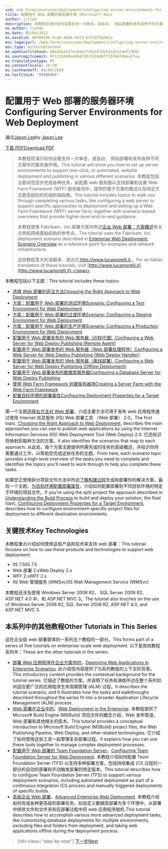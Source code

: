 ```yaml
---
uid: web-forms/overview/deployment/configuring-server-environments-for-web-deployment/configuring-server-environments-for-web-deployment
title: 配置用于 Web 部署的服务器环境 |Microsoft Docs
author: jrjlee
description: 本教程将演示如何设置支持一次单击，或自动、 网站部署和发布各种不同方案中的服务器环境...
ms.author: riande
ms.date: 05/04/2012
ms.assetid: 0bf0959b-4ca8-45de-bd13-b15347543b5a
msc.legacyurl: /web-forms/overview/deployment/configuring-server-environments-for-web-deployment/configuring-server-environments-for-web-deployment
msc.type: authoredcontent
ms.openlocfilehash: 86ea4a2e17ec44a3716e1570e51a224144f1369c
ms.sourcegitcommit: 0f1119340e4464720cfd16d0ff15764746ea1fea
ms.translationtype: MT
ms.contentlocale: zh-CN
ms.lasthandoff: 04/09/2019
ms.locfileid: "59386965"
---
```

# <a name="configuring-server-environments-for-web-deployment"></a><span data-ttu-id="5598b-103">配置用于 Web 部署的服务器环境</span><span class="sxs-lookup"><span data-stu-id="5598b-103">Configuring Server Environments for Web Deployment</span></span>

<span data-ttu-id="5598b-104">通过[Jason Lee](https://github.com/jrjlee)</span><span class="sxs-lookup"><span data-stu-id="5598b-104">by [Jason Lee](https://github.com/jrjlee)</span></span>

[<span data-ttu-id="5598b-105">下载 PDF</span><span class="sxs-lookup"><span data-stu-id="5598b-105">Download PDF</span></span>](https://msdnshared.blob.core.windows.net/media/MSDNBlogsFS/prod.evol.blogs.msdn.com/CommunityServer.Blogs.Components.WeblogFiles/00/00/00/63/56/8130.DeployingWebAppsInEnterpriseScenarios.pdf)

> <span data-ttu-id="5598b-106">本教程将演示如何设置支持一次单击，或自动、 网站部署和发布各种不同方案中的服务器环境。</span><span class="sxs-lookup"><span data-stu-id="5598b-106">This tutorial will show you how to set up server environments to support one-click, or automated, website deployment and publishing in various different scenarios.</span></span> <span data-ttu-id="5598b-107">本教程包括主题向您逐步完成各种任务，如配置 web 服务器以支持部署和设置 Web Farm Framework (WFF) 服务器场中，提供的基于方案的概述以及特定方法更高级别的的端到端指南。</span><span class="sxs-lookup"><span data-stu-id="5598b-107">The tutorial includes topics to walk you through completing various tasks, like configuring a web server to support specific approaches to deployment and setting up a Web Farm Framework (WFF) server farm, together with scenario-based overviews that provide higher-level end-to-end guidance.</span></span>
> 
> <span data-ttu-id="5598b-108">本教程使用 Fabrikam，Inc.部署方案中所述[企业 Web 部署：方案概述](../deploying-web-applications-in-enterprise-scenarios/enterprise-web-deployment-scenario-overview.md)有关示例和网络基础结构的参考点。</span><span class="sxs-lookup"><span data-stu-id="5598b-108">The tutorial uses the Fabrikam, Inc. deployment scenario described in [Enterprise Web Deployment: Scenario Overview](../deploying-web-applications-in-enterprise-scenarios/enterprise-web-deployment-scenario-overview.md) as a reference point for examples and network infrastructure.</span></span>
> 
> <span data-ttu-id="5598b-109">这些教程意大利语翻译，请访问[ http://www.lucamorelli.it ](http://www.lucamorelli.it)。</span><span class="sxs-lookup"><span data-stu-id="5598b-109">For an Italian translation of these tutorials, visit [http://www.lucamorelli.it](http://www.lucamorelli.it).</span></span>


<span data-ttu-id="5598b-110">本教程包括以下主题：</span><span class="sxs-lookup"><span data-stu-id="5598b-110">This tutorial includes these topics:</span></span>

- [<span data-ttu-id="5598b-111">选择 Web 部署的适当方法</span><span class="sxs-lookup"><span data-stu-id="5598b-111">Choosing the Right Approach to Web Deployment</span></span>](choosing-the-right-approach-to-web-deployment.md)
- [<span data-ttu-id="5598b-112">方案：配置用于 Web 部署的测试环境</span><span class="sxs-lookup"><span data-stu-id="5598b-112">Scenario: Configuring a Test Environment for Web Deployment</span></span>](scenario-configuring-a-test-environment-for-web-deployment.md)
- [<span data-ttu-id="5598b-113">方案：配置用于 Web 部署的过渡环境</span><span class="sxs-lookup"><span data-stu-id="5598b-113">Scenario: Configuring a Staging Environment for Web Deployment</span></span>](scenario-configuring-a-staging-environment-for-web-deployment.md)
- [<span data-ttu-id="5598b-114">方案：配置用于 Web 部署的生产环境</span><span class="sxs-lookup"><span data-stu-id="5598b-114">Scenario: Configuring a Production Environment for Web Deployment</span></span>](scenario-configuring-a-production-environment-for-web-deployment.md)
- [<span data-ttu-id="5598b-115">配置用于 Web 部署发布的 Web 服务器（远程代理）</span><span class="sxs-lookup"><span data-stu-id="5598b-115">Configuring a Web Server for Web Deploy Publishing (Remote Agent)</span></span>](configuring-a-web-server-for-web-deploy-publishing-remote-agent.md)
- [<span data-ttu-id="5598b-116">配置用于 Web 部署发布的 Web 服务器（Web 部署处理程序）</span><span class="sxs-lookup"><span data-stu-id="5598b-116">Configuring a Web Server for Web Deploy Publishing (Web Deploy Handler)</span></span>](configuring-a-web-server-for-web-deploy-publishing-web-deploy-handler.md)
- [<span data-ttu-id="5598b-117">配置用于 Web 部署发布的 Web 服务器（离线部署）</span><span class="sxs-lookup"><span data-stu-id="5598b-117">Configuring a Web Server for Web Deploy Publishing (Offline Deployment)</span></span>](configuring-a-web-server-for-web-deploy-publishing-offline-deployment.md)
- [<span data-ttu-id="5598b-118">配置用于 Web 部署发布的数据库服务器</span><span class="sxs-lookup"><span data-stu-id="5598b-118">Configuring a Database Server for Web Deploy Publishing</span></span>](configuring-a-database-server-for-web-deploy-publishing.md)
- [<span data-ttu-id="5598b-119">使用 Web Farm Framework 创建服务器场</span><span class="sxs-lookup"><span data-stu-id="5598b-119">Creating a Server Farm with the Web Farm Framework</span></span>](creating-a-server-farm-with-the-web-farm-framework.md)
- [<span data-ttu-id="5598b-120">配置目标环境的部署属性</span><span class="sxs-lookup"><span data-stu-id="5598b-120">Configuring Deployment Properties for a Target Environment</span></span>](configuring-deployment-properties-for-a-target-environment.md)

<span data-ttu-id="5598b-121">第一个主题[选择右方法对 Web 部署](choosing-the-right-approach-to-web-deployment.md)，介绍主要方法可用于发布 web 应用程序通过使用 Internet 信息服务 (IIS) Web 部署工具 （Web 部署） 2.0。</span><span class="sxs-lookup"><span data-stu-id="5598b-121">The first topic, [Choosing the Right Approach to Web Deployment](choosing-the-right-approach-to-web-deployment.md), describes the main approaches you can use to publish web applications by using the Internet Information Services (IIS) Web Deployment Tool (Web Deploy) 2.0.</span></span> <span data-ttu-id="5598b-122">它还标识将映射到每种方法的方案。</span><span class="sxs-lookup"><span data-stu-id="5598b-122">It also identifies the scenarios that map to each approach.</span></span> <span data-ttu-id="5598b-123">从此处，每个方案主题提供所需完成的任务的高级概述，并标识你将需要通过工作，以帮助您完成这些任务的主题。</span><span class="sxs-lookup"><span data-stu-id="5598b-123">From here, each scenario topic provides a high-level overview of the tasks you need to complete and identifies the topics you'll need to work through to help you complete these tasks.</span></span>

<span data-ttu-id="5598b-124">如果您正使用拆分项目文件方法中所述[了解构建过程](../web-deployment-in-the-enterprise/understanding-the-build-process.md)生成和部署你的解决方案，最后一个主题，[为目标环境配置部署属性](configuring-deployment-properties-for-a-target-environment.md)，介绍如何配置部署到不同目标环境的特定于环境的项目文件。</span><span class="sxs-lookup"><span data-stu-id="5598b-124">If you're using the split project file approach described in [Understanding the Build Process](../web-deployment-in-the-enterprise/understanding-the-build-process.md) to build and deploy your solution, the final topic, [Configuring Deployment Properties for a Target Environment](configuring-deployment-properties-for-a-target-environment.md), describes how to configure environment-specific project files for deployment to different destination environments.</span></span>

## <a name="key-technologies"></a><span data-ttu-id="5598b-125">关键技术</span><span class="sxs-lookup"><span data-stu-id="5598b-125">Key Technologies</span></span>

<span data-ttu-id="5598b-126">本教程重点介绍如何使用这些产品和技术来支持 web 部署：</span><span class="sxs-lookup"><span data-stu-id="5598b-126">This tutorial focuses on how to use these products and technologies to support web deployment:</span></span>

- <span data-ttu-id="5598b-127">IIS 7.5</span><span class="sxs-lookup"><span data-stu-id="5598b-127">IIS 7.5</span></span>
- <span data-ttu-id="5598b-128">Web 部署 2.x</span><span class="sxs-lookup"><span data-stu-id="5598b-128">Web Deploy 2.x</span></span>
- <span data-ttu-id="5598b-129">WFF 2.x</span><span class="sxs-lookup"><span data-stu-id="5598b-129">WFF 2.x</span></span>
- <span data-ttu-id="5598b-130">IIS Web 管理服务 (WMSvc)</span><span class="sxs-lookup"><span data-stu-id="5598b-130">IIS Web Management Service (WMSvc)</span></span>

<span data-ttu-id="5598b-131">本教程还涉及使用 Windows Server 2008 R2、 SQL Server 2008 R2、 ASP.NET 4.0 中，和 ASP.NET MVC 3。</span><span class="sxs-lookup"><span data-stu-id="5598b-131">The tutorial also touches on the use of Windows Server 2008 R2, SQL Server 2008 R2, ASP.NET 4.0, and ASP.NET MVC 3.</span></span>

## <a name="other-tutorials-in-this-series"></a><span data-ttu-id="5598b-132">本系列中的其他教程</span><span class="sxs-lookup"><span data-stu-id="5598b-132">Other Tutorials in This Series</span></span>

<span data-ttu-id="5598b-133">这在企业级 web 部署窗体的一系列五个教程的一部分。</span><span class="sxs-lookup"><span data-stu-id="5598b-133">This forms part of a series of five tutorials on enterprise-scale web deployment.</span></span> <span data-ttu-id="5598b-134">以下是其他教程系列中：</span><span class="sxs-lookup"><span data-stu-id="5598b-134">These are the other tutorials in the series:</span></span>

- <span data-ttu-id="5598b-135">[部署 Web 应用程序在企业方案中的](../deploying-web-applications-in-enterprise-scenarios/deploying-web-applications-in-enterprise-scenarios.md)。</span><span class="sxs-lookup"><span data-stu-id="5598b-135">[Deploying Web Applications in Enterprise Scenarios](../deploying-web-applications-in-enterprise-scenarios/deploying-web-applications-in-enterprise-scenarios.md).</span></span> <span data-ttu-id="5598b-136">此介绍性内容提供了为系列教程的上下文的背景。</span><span class="sxs-lookup"><span data-stu-id="5598b-136">This introductory content provides the contextual background for the tutorial series.</span></span> <span data-ttu-id="5598b-137">它描述了教程的方案，并说明了任务和演练所述在整个系列如何适应更广泛的应用程序生命周期管理 (ALM) 过程。</span><span class="sxs-lookup"><span data-stu-id="5598b-137">It describes the tutorial scenario, and it illustrates how the tasks and walkthroughs described throughout the series fit into a broader Application Lifecycle Management (ALM) process.</span></span>
- <span data-ttu-id="5598b-138">[Web 部署在企业中的](../web-deployment-in-the-enterprise/web-deployment-in-the-enterprise.md)。</span><span class="sxs-lookup"><span data-stu-id="5598b-138">[Web Deployment in the Enterprise](../web-deployment-in-the-enterprise/web-deployment-in-the-enterprise.md).</span></span> <span data-ttu-id="5598b-139">本教程提供了 Microsoft Build Engine (MSBuild) 项目文件的概念介绍，Web 发布管道、 Web 部署和其他相关的技术。</span><span class="sxs-lookup"><span data-stu-id="5598b-139">This tutorial provides a conceptual introduction to Microsoft Build Engine (MSBuild) project files, the Web Publishing Pipeline, Web Deploy, and other related technologies.</span></span> <span data-ttu-id="5598b-140">它介绍了如何使用这些工具一起管理复杂部署过程。</span><span class="sxs-lookup"><span data-stu-id="5598b-140">It explains how you can use these tools together to manage complex deployment processes.</span></span>
- <span data-ttu-id="5598b-141">[配置用于 Web 部署的 Team Foundation Server](../configuring-team-foundation-server-for-web-deployment/configuring-team-foundation-server-for-web-deployment.md)。</span><span class="sxs-lookup"><span data-stu-id="5598b-141">[Configuring Team Foundation Server for Web Deployment](../configuring-team-foundation-server-for-web-deployment/configuring-team-foundation-server-for-web-deployment.md).</span></span> <span data-ttu-id="5598b-142">本教程介绍如何配置 Team Foundation Server (TFS) 以支持多种部署方案，包括持续集成 (CI) 过程的一部分的自动的部署和手动触发部署的特定版本。</span><span class="sxs-lookup"><span data-stu-id="5598b-142">This tutorial describes how to configure Team Foundation Server (TFS) to support various deployment scenarios, including automated deployment as part of a continuous integration (CI) process and manually triggered deployments of specific builds.</span></span>
- <span data-ttu-id="5598b-143">[高级企业 Web 部署](../advanced-enterprise-web-deployment/advanced-enterprise-web-deployment.md)。</span><span class="sxs-lookup"><span data-stu-id="5598b-143">[Advanced Enterprise Web Deployment](../advanced-enterprise-web-deployment/advanced-enterprise-web-deployment.md).</span></span> <span data-ttu-id="5598b-144">本教程介绍如何完成各种更高级的部署任务，如自定义数据库部署为多个环境中，从部署中排除文件和文件夹和在部署过程中将 web 应用程序脱机.</span><span class="sxs-lookup"><span data-stu-id="5598b-144">This tutorial describes how to accomplish various more advanced deployment tasks, like customizing database deployments for multiple environments, excluding files and folders from deployment, and taking web applications offline during the deployment process.</span></span>

> [!div class="step-by-step"]
> [<span data-ttu-id="5598b-145">下一步</span><span class="sxs-lookup"><span data-stu-id="5598b-145">Next</span></span>](choosing-the-right-approach-to-web-deployment.md)
